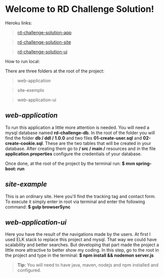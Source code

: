 Welcome to RD Challenge Solution!
===================

Heroku links:
> [rd-challenge-solution-app][1]

> [rd-challenge-solution-site][2]

> [rd-challenge-solution-ui][3]

[1]: https://rd-challenge-solution-app.herokuapp.com/

[2]: https://rd-challenge-solution-site.herokuapp.com/

[3]: https://rd-challenge-solution-ui.herokuapp.com/

How to run local:

There are three folders at the root of the project:
> web-application

> site-exemplo

> web-application-ui

*web-application*
-------------
To run this application a little more attention is needed.
You will need a mysql database named **rd-challenge-db**.
In the root of the folder you will find the folder **db / ddl / 1.0.0** and two files **01-create-user.sql** and **02-create-cookie.sql**.
These are the two tables that will be created in your database.
After creating them go to **/ src / main /** resources and in the file **application.properties** configure the credentials of your database.

Once done, at the root of the project by the terminal run:
**$ mvn spring-boot: run**

*site-example*
-------------
This is an ordinary site. Here you'll find the tracking tag and contact form.
To execute it simply enter in root via terminal and enter the following command:
**$ gulp browserSync**

*web-application-ui*
-------------
Here you have the result of the navigations made by the users. At first I used ELK stack to replace this project and mysql. That way we could have scalability and better searches. But developing that part made the project a little more attractive to better show my coding.
In this step, go to the root in the project and type in the terminal:
**$ npm install && nodemon server.js**

> **Tip:** You will need to have java, maven, nodejs and npm installed and configured.
